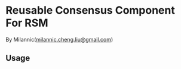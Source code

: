 Reusable Consensus Component For RSM
======================================
By Milannic(milannic.cheng.liu@gmail.com)

Usage
--------------------------------------
